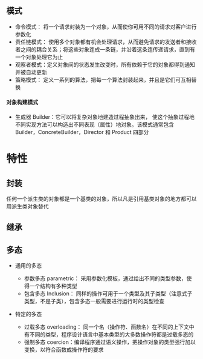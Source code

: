 ## 模式
- 命令模式： 将一个请求封装为一个对象，从而使你可用不同的请求对客户进行参数化
- 责任链模式： 使用多个对象都有机会处理请求，从而避免请求的发送者和接收者之间的耦合关系；将这些对象连成一条链，并沿着这条连传递请求，直到有一个对象处理它为止
- 观察者模式：定义对象间的状态发生改变时，所有依赖于它的对象都得到通知并被自动更新
- 策略模式： 定义一系列的算法，把每一个算法封装起来，并且是它们可互相替换

#### 对象构建模式
- 生成器 Builder：它可以将复杂对象地建造过程抽象出来， 使这个抽象过程地不同实现方法可以构造出不同表现（属性）地对象。该模式通常包含 Builder，ConcreteBuilder，Director 和 Product 四部分

# 特性
## 封装
任何一个派生类的对象都是一个基类的对象，所以凡是引用基类对象的地方都可以用派生类对象替代
## 继承
## 多态
- 通用的多态
    - 参数多态 parametric： 采用参数化模板，通过给出不同的类型参数，使得一个结构有多种类型
    - 包含多态 Inclusion： 同样的操作可用于一个类型及其子类型（注意式子类型，不是子类），包含多态一般需要进行运行时的类型检查
    
- 特定的多态
    - 过载多态 overloading： 同一个名（操作符、函数名）在不同的上下文中有不同的类型，程序设计语言中基本类型的大多数操作符都是过载多态的
    - 强制多态 coercion：编译程序通过语义操作，把操作对象的类型强行加以变换，以符合函数成操作符的要求

